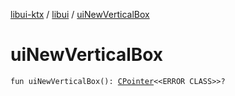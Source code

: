 [libui-ktx](../index.md) / [libui](index.md) / [uiNewVerticalBox](./ui-new-vertical-box.md)

# uiNewVerticalBox

`fun uiNewVerticalBox(): `[`CPointer`](../kotlinx.cinterop/-c-pointer/index.md)`<<ERROR CLASS>>?`